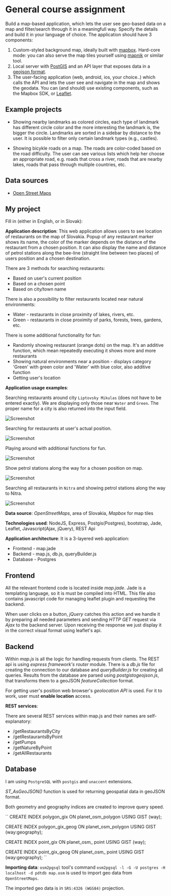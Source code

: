 # General course assignment

Build a map-based application, which lets the user see geo-based data on a map and filter/search through it in a meaningfull way. Specify the details and build it in your language of choice. The application should have 3 components:

1. Custom-styled background map, ideally built with [mapbox](http://mapbox.com). Hard-core mode: you can also serve the map tiles yourself using [mapnik](http://mapnik.org/) or similar tool.
2. Local server with [PostGIS](http://postgis.net/) and an API layer that exposes data in a [geojson format](http://geojson.org/).
3. The user-facing application (web, android, ios, your choice..) which calls the API and lets the user see and navigate in the map and shows the geodata. You can (and should) use existing components, such as the Mapbox SDK, or [Leaflet](http://leafletjs.com/).

## Example projects

- Showing nearby landmarks as colored circles, each type of landmark has different circle color and the more interesting the landmark is, the bigger the circle. Landmarks are sorted in a sidebar by distance to the user. It is possible to filter only certain landmark types (e.g., castles).

- Showing bicykle roads on a map. The roads are color-coded based on the road difficulty. The user can see various lists which help her choose an appropriate road, e.g. roads that cross a river, roads that are nearby lakes, roads that pass through multiple countries, etc.

## Data sources

- [Open Street Maps](https://www.openstreetmap.org/)

## My project

Fill in (either in English, or in Slovak):

**Application description**: This web application allows users to see location of restaurants on  the map of Slovakia.  Popup of any restaurant marker shows its name, the color of the marker depends on the distance of the restaurant from a chosen position.  It can also display the name and distance of petrol stations along the bee-line (straight line between two places) of users position and a chosen destination.

There are 3  methods for searching restaurants:
- Based on user's current position
- Based on a chosen point
- Based on city/town name

There is also a possibility to filter restaurants located near natural environments:
- Water \- restaurants in  close proximity of lakes, rivers, etc.
- Green \- restaurants in close proximity of parks, forests, trees, gardens, etc.

There is some additional functionality for fun:
- Randomly showing restaurant (orange dots) on the map. It's an additive function, which mean repeatedly executing it shows more and more restaurants
- Showing natural environments near a position \- displays category 'Green' with green color and 'Water' with blue color, also additive function
- Getting user's location

**Application usage examples**:

Searching restaurants around city `Liptovsky Mikulas` (does not have to be entered exactly). We are displaying only those near `Water` and `Green`. The proper name for a city is also returned into the input field.

![Screenshot](pic1.jpg)

Searching for restaurants at user's actual position.

![Screenshot](pic2.png)

Playing around with additional functions for fun.

![Screenshot](pic3.png)

Show petrol stations along the way for a chosen position on map.

![Screenshot](pic4.png)

Searching  all restaurants in `Nitra`  and showing petrol stations along the way to Nitra.

![Screenshot](pic5.png)

**Data source**: *OpenStreetMaps*, area of Slovakia, *Mapbox* for map tiles

**Technologies used**: NodeJS, Express, Postgis(Postgres), bootstrap,  Jade, Leaflet, Javascript(Ajax, jQuery), REST Api

**Application architecture**:
It is a 3-layered web application:
- Frontend \- map.jade
- Backend \- map.js, db.js, queryBuilder.js
- Database \- Postgres

## Frontend

All the relevant frontend code is located inside *map.jade*. Jade is a templating language, so it is must be compiled into HTML. This file also contains javascript code for managing leaflet plugin and requesting the backend.

When user clicks on a button, *jQuery* catches this action and we handle it by preparing all needed parameters and sending  *HTTP GET* request via *Ajax* to the backend server. Upon receiving the response we just display it in the correct visual format using leaflet's api.

## Backend

Within *map.js* is all the logic for handling requests from clients. The REST api is using *express framework's router* module. There is a *db.js* file for creating the connection to our database and  *queryBuilder.js* for creating all queries. Results from the database are parsed using *postgistogeojson.js*, that transforms them to a geoJSON  *featureCollection*  format.

For getting user's position web browser's *geolocation API* is used. For it to work, user must **enable location** access.

**REST services**:

There are several REST services within map.js and their names are self-explanatory:
- /getRestaurantsByCity
- /getRestaurantsByPoint
- /getPumps
- /getNatureByPoint
- /getAllRestaurants


## Database

I am using `PostgreSQL` with `postgis`  and `unaccent` extensions.

*ST_AsGeoJSON()* function is used for returning geospatial data in geoJSON format.

Both geometry and geography indices are created to improve query speed.

``
CREATE INDEX polygon_gix ON planet_osm_polygon USING GIST (way);

CREATE INDEX polygon_gix_geog ON planet_osm_polygon USING GIST (way:geography);

CREATE INDEX point_gix ON planet_osm_ point USING GIST (way);

CREATE INDEX point_gix_geog ON planet_osm_ point USING GIST (way:geography);
``

**Importing data**:
`osm2pgsql` tool's command ``osm2pgsql -l -G -U postgres -H localhost -d pdtdb map.osm`` is used to import geo data from `OpenStreetMaps`.

The imported geo data is in `SRS:4326 (WGS84)` projection.

